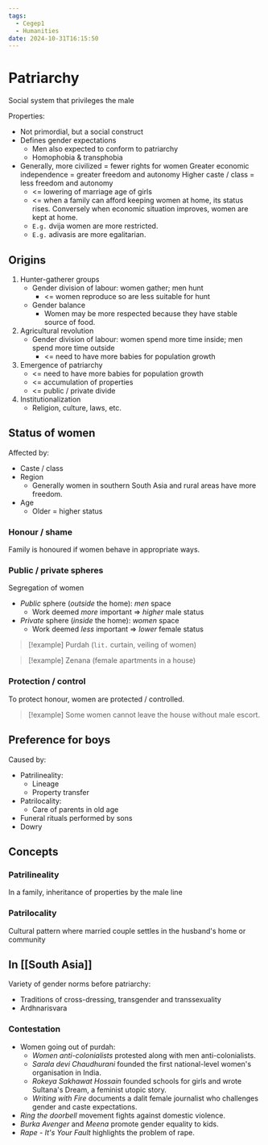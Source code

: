 ```yaml
---
tags:
  - Cegep1
  - Humanities
date: 2024-10-31T16:15:50
---
```


# Patriarchy

Social system that privileges the male

Properties:

- Not primordial, but a social construct
- Defines gender expectations
	- Men also expected to conform to patriarchy
	- Homophobia & transphobia
- Generally, more civilized = fewer rights for women
  Greater economic independence = greater freedom and autonomy
  Higher caste / class = less freedom and autonomy
	- <= lowering of marriage age of girls
	- <= when a family can afford keeping women at home, its status rises. Conversely when economic situation improves, women are kept at home.
	- `E.g.` dvija women are more restricted.
	- `E.g.` adivasis are more egalitarian.

## Origins

1. Hunter-gatherer groups
	- Gender division of labour: women gather; men hunt
		- <= women reproduce so are less suitable for hunt
	- Gender balance
		- Women may be more respected because they have stable source of food.
2. Agricultural revolution
	- Gender division of labour: women spend more time inside; men spend more time outside
		- <= need to have more babies for population growth
3. Emergence of patriarchy
	- <= need to have more babies for population growth
	- <= accumulation of properties
	- <= public / private divide
4. Institutionalization
	- Religion, culture, laws, etc.

## Status of women

Affected by:

- Caste / class
- Region
	- Generally women in southern South Asia and rural areas have more freedom.
- Age
	- Older = higher status

### Honour / shame

Family is honoured if women behave in appropriate ways.

### Public / private spheres

Segregation of women

- *Public* sphere (*outside* the home): *men* space
	- Work deemed *more* important => *higher* male status
- *Private* sphere (*inside* the home): *women* space
	- Work deemed *less* important => *lower* female status

> [!example] Purdah (`lit.` curtain, veiling of women)

> [!example] Zenana (female apartments in a house)

### Protection / control

To protect honour, women are protected / controlled.

> [!example] Some women cannot leave the house without male escort.

## Preference for boys

Caused by:

- Patrilineality:
	- Lineage
	- Property transfer
- Patrilocality:
	- Care of parents in old age
- Funeral rituals performed by sons
- Dowry

## Concepts

### Patrilineality

In a family, inheritance of properties by the male line

### Patrilocality

Cultural pattern where married couple settles in the husband's home or community

## In [[South Asia]]

Variety of gender norms before patriarchy:

- Traditions of cross-dressing, transgender and transsexuality
- Ardhnarisvara

### Contestation

- Women going out of purdah:
	- *Women anti-colonialists* protested along with men anti-colonialists.
	- *Sarala devi Chaudhurani* founded the first national-level women's organisation in India.
	- *Rokeya Sakhawat Hossain* founded schools for girls and wrote Sultana's Dream, a feminist utopic story.
	- *Writing with Fire* documents a dalit female journalist who challenges gender and caste expectations.
- *Ring the doorbell* movement fights against domestic violence.
- *Burka Avenger* and *Meena* promote gender equality to kids.
- *Rape - It's Your Fault* highlights the problem of rape.